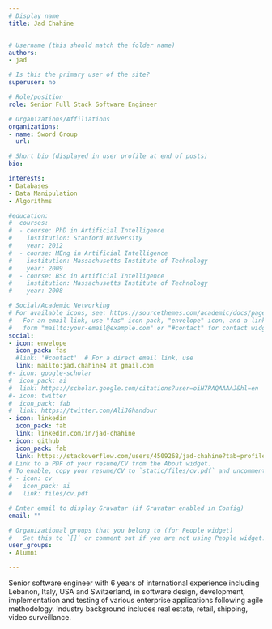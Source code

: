 ```yaml
---
# Display name
title: Jad Chahine


# Username (this should match the folder name)
authors:
- jad

# Is this the primary user of the site?
superuser: no

# Role/position
role: Senior Full Stack Software Engineer

# Organizations/Affiliations
organizations:
- name: Sword Group
  url:

# Short bio (displayed in user profile at end of posts)
bio:

interests:
- Databases
- Data Manipulation
- Algorithms

#education:
#  courses:
#  - course: PhD in Artificial Intelligence
#    institution: Stanford University
#    year: 2012
#  - course: MEng in Artificial Intelligence
#    institution: Massachusetts Institute of Technology
#    year: 2009
#  - course: BSc in Artificial Intelligence
#    institution: Massachusetts Institute of Technology
#    year: 2008

# Social/Academic Networking
# For available icons, see: https://sourcethemes.com/academic/docs/page-builder/#icons
#   For an email link, use "fas" icon pack, "envelope" icon, and a link in the
#   form "mailto:your-email@example.com" or "#contact" for contact widget.
social:
- icon: envelope
  icon_pack: fas
  #link: '#contact'  # For a direct email link, use
  link: mailto:jad.chahine4 at gmail.com
#- icon: google-scholar
#  icon_pack: ai
#  link: https://scholar.google.com/citations?user=oiH7PAQAAAAJ&hl=en
#- icon: twitter
#  icon_pack: fab
#  link: https://twitter.com/AliJGhandour
- icon: linkedin
  icon_pack: fab
  link: linkedin.com/in/jad-chahine
- icon: github
  icon_pack: fab
  link: https://stackoverflow.com/users/4509268/jad-chahine?tab=profile
# Link to a PDF of your resume/CV from the About widget.
# To enable, copy your resume/CV to `static/files/cv.pdf` and uncomment the lines below.
# - icon: cv
#   icon_pack: ai
#   link: files/cv.pdf

# Enter email to display Gravatar (if Gravatar enabled in Config)
email: ""

# Organizational groups that you belong to (for People widget)
#   Set this to `[]` or comment out if you are not using People widget.
user_groups:
- Alumni

---
```

Senior software engineer with 6 years of international experience including Lebanon, Italy, USA and Switzerland, in software design, development, implementation and testing of various enterprise applications following agile methodology. Industry background includes real estate, retail, shipping, video surveillance.
